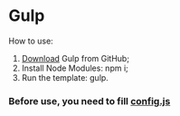 <h1> Gulp </h1>

How to use:

1. <a href="https://github.com/zanusilker/gulpimize/archive/master.zip">Download</a> Gulp from GitHub;
2. Install Node Modules: npm i;
3. Run the template: gulp.

### Before use, you need to fill <a href="https://github.com/zanusilker/gulpimize/blob/master/config.js">config.js</a>
